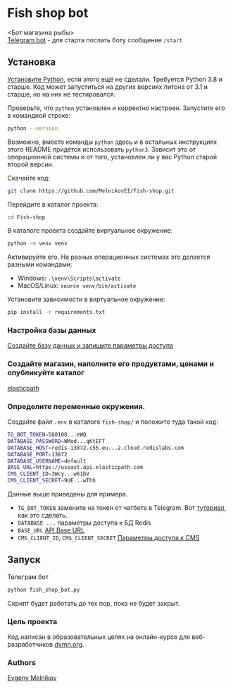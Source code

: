 # Fish shop bot
<Бот магазина рыбы>  
[Telegram bot](https://t.me/fish_shop78_bot) - для старта послать боту сообщение `/start`
## Установка
[Установите Python](https://www.python.org/), если этого ещё не сделали. Требуется Python 3.8 и старше. Код может запуститься на других версиях питона от 3.1 и старше, но на них не тестировался.

Проверьте, что `python` установлен и корректно настроен. Запустите его в командной строке:
```sh
python --version
```
Возможно, вместо команды `python` здесь и в остальных инструкциях этого README придётся использовать `python3`. Зависит это от операционной системы и от того, установлен ли у вас Python старой второй версии.

Скачайте код:
```sh
git clone https://github.com/MelnikovEI/Fish-shop.git
```

Перейдите в каталог проекта:
```sh
cd Fish-shop
```

В каталоге проекта создайте виртуальное окружение:
```sh
python -m venv venv
```
Активируйте его. На разных операционных системах это делается разными командами:

- Windows: `.\venv\Scripts\activate`
- MacOS/Linux: `source venv/bin/activate`

Установите зависимости в виртуальное окружение:
```sh
pip install -r requirements.txt
```
### Настройка базы данных
[Создайте базу данных и запишите параметры доступа](https://redislabs.com/)

### Создайте магазин, наполните его продуктами, ценами и опубликуйте каталог 
[elasticpath](https://useast.cm.elasticpath.com/)

### Определите переменные окружения.
Создайте файл `.env` в каталоге `fish-shop/` и положите туда такой код:
```sh
TG_BOT_TOKEN=580108...eWQ
DATABASE_PASSWORD=WMod...qKtEFT
DATABASE_HOST=redis-13872.c55.eu...2.cloud.redislabs.com
DATABASE_PORT=13872
DATABASE_USERNAME=default
BASE_URL=https://useast.api.elasticpath.com
CMS_CLIENT_ID=3Wcy...w61bV
CMS_CLIENT_SECRET=9UE...wThh
```
Данные выше приведены для примера.
- `TG_BOT_TOKEN` замените на токен от чатбота в Telegram. Вот [туториал](https://spark.ru/startup/it-agenstvo-index/blog/47364/kak-poluchit-tokeni-dlya-sozdaniya-chat-bota-v-telegrame-vajbere-i-v-vkontakte), как это сделать.
- `DATABASE ...` параметры доступа к БД Redis
- `BASE_URL` [API Base URL](https://useast.cm.elasticpath.com/application-keys)
- `CMS_CLIENT_ID`, `CMS_CLIENT_SECRET` [Параметры доступа к CMS](https://useast.cm.elasticpath.com/application-keys)
## Запуск
Телеграм бот
```sh
python fish_shop_bot.py
```
Скрипт будет работать до тех пор, пока не будет закрыт.

### Цель проекта
Код написан в образовательных целях на онлайн-курсе для веб-разработчиков [dvmn.org](https://dvmn.org/).
### Authors
[Evgeny Melnikov](https://github.com/MelnikovEI)